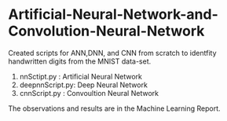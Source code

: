 # Artificial-Neural-Network-and-Convolution-Neural-Network

Created scripts for ANN,DNN, and CNN from scratch to identfity handwritten digits from the MNIST data-set.

1) nnSctipt.py : Artificial Neural Network
2) deepnnScript.py:  Deep Neural Network
3) cnnScript.py : Convoultion Neural Network

The observations and results are in the Machine Learning Report.
